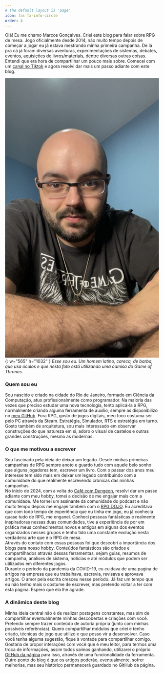 ```yaml
---
# the default layout is 'page'
icon: fas fa-info-circle
order: 4
---
```


Olá! Eu me chamo Marcos Gonçalves. Criei este blog para falar sobre RPG de mesa.
Jogo oficialmente desde 2014, não muito tempo depois de começar a jogar eu já estava mestrando minha primeira campanha.
De lá pra cá já foram diversas aventuras, experimentações de sistemas, debates, eventos, aquisições de livros/materiais, dentre diversas outras coisas.
Entendi que era hora de compartilhar um pouco mais sobre. Comecei com um [canal no Tiktok](https://www.tiktok.com/@carecadorpg) e agora resolvi dar mais um passo adiante com este blog.

![marcos](/assets/img/personal/marcos.jpg){: w="565" h="1032" }
_Esse sou eu. Um homem latino, careca, de barba, que usa óculos e que nesta foto está utilizando uma camisa do Game of Thrones._

### Quem sou eu
Sou nascido e criado na cidade do Rio de Janeiro, formado em Ciência da Computação, atuo profissionalmente como programador.
Na maioria das vezes que preciso estudar uma nova tecnologia, tento aplicá-la à RPG, normalmente criando alguma ferramenta de auxílio, sempre as disponibilizo no [meu GitHub](https://github.com/coppolaop).
Fora RPG, gosto de jogos digitais, meu foco costuma ser pelo PC através da Steam. Estratégia, Simulador, RTS e estratégia em turno.<br>
Gosto também de arquitetura, sou mais interessado em observar construções do que natureza em si, adoro o visual de castelos e outras grandes construções, mesmo as modernas.

### O que me motivou a escrever
Sou fascinado pela ideia de deixar um legado. Desde minhas primeiras campanhas de RPG sempre anoto e guardo tudo com aquele belo sonho que alguns jogadores tem, escrever um livro.
Com o passar dos anos meu interesse tem sido mais em deixar um legado contribuindo com a comunidade do que realmente escrevendo crônicas das minhas campanhas.<br>
No inicio de 2024, com a volta do [Café com Dungeon](https://open.spotify.com/show/3UxFPDdpiQMnoqVnGWgZWG?si=847062d37886404a), resolvi dar um passo adiante com meu hobby, tomei a decisão de me engajar mais com a comunidade. Me tornei um assinante da comunidade do podcast e não muito tempo depois me engajei também com o [RPG DOJO](https://cobbi.notion.site/O-que-RPG-DOJO-0a761aab6140423fad63c1822e14e2fb#67963f55fc5e425f82405e0eae3a258a). Eu acreditava que com todo tempo de experiência que eu tinha em jogo, eu já conhecia quase tudo de RPG, me enganei. Conheci pessoas fantásticas e realmente inspiradoras nessas duas comunidades, tive a experiência de por em prática meus conhecimentos novos e antigos em alguns dos eventos organizados nesses grupos e tenho tido uma constante evolução nesta verdadeira arte que é o RPG de mesa.<br>
Através do contato com essas pessoas foi que descobri a importância dos blogs para nosso hobby. Conteúdos fantásticos são criados e compartilhados através dessas ferramentas, sejam guias, resumos de campanha, análises de sistema, notícias e até módulos que podem ser utilizados em diferentes jogos.<br>
Durante o período da pandemia da COVID-19, eu cuidava de uma pagina de artigos na empresa que eu trabalhava, escrevia, revisava e aprovava artigos. O amor pela escrita cresceu nesse período. Já faz um tempo que eu não tenho mais o costume de escrever, mas pretendo voltar a ter com esta página. Espero que ela lhe agrade.

### A dinâmica deste blog
Minha ideia central não é de realizar postagens constantes, mas sim de compartilhar eventualmente minhas descobertas e criações com você. Pretendo sempre trazer conteúdo de autoria própria (junto com minhas possíveis referências). Quero compartilhar módulos que criei e tenho criado, técnicas de jogo que utilizo e que posso vir a desenvolver. Caso você tenha alguma sugestão, fique à vontade para compartilhar comigo.
Gostaria de propor interações com você que é meu leitor, para termos uma troca de informações, assim todos saímos ganhando, utilizarei o próprio [GitHub da página](https://github.com/carecadorpg/carecadorpg.github.io/discussions) para isso, através de uma funcionalidade da ferramenta.<br>
Outro ponto do blog é que os artigos poderão, eventualmente, sofrer melhorias, mas seu histórico permanecerá guardado no GitHub da página.